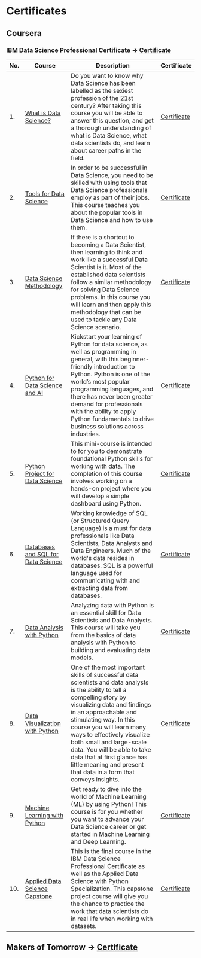 # Certificates

## Coursera

### IBM Data Science Professional Certificate → [Certificate](Coursera%20-%20IBM%20Data%20Science%20Professional%20Certificate.pdf)

| No. | Course                                                                                  | Description                                                                                                                                                                                                                                                                                                                                                                                                                        | Certificate                                                                                    |
| --- | --------------------------------------------------------------------------------------- | ---------------------------------------------------------------------------------------------------------------------------------------------------------------------------------------------------------------------------------------------------------------------------------------------------------------------------------------------------------------------------------------------------------------------------------- | ---------------------------------------------------------------------------------------------- |
| 1.  | [What is Data Science?](1._What_is_Data_Science)                                        | Do you want to know why Data Science has been labelled as the sexiest profession of the 21st century? After taking this course you will be able to answer this question, and get a thorough understanding of what is Data Science, what data scientists do, and learn about career paths in the field.                                                                                                                             | [Certificate](Coursera%20-%20What%20is%20Data%20Science.pdf)                                   |
| 2.  | [Tools for Data Science](2._Tools_for_Data_Science)                                     | In order to be successful in Data Science, you need to be skilled with using tools that Data Science professionals employ as part of their jobs. This course teaches you about the popular tools in Data Science and how to use them.                                                                                                                                                                                              | [Certificate](Coursera%20-%20Tools%20for%20Data%20Science.pdf)                                 |
| 3.  | [Data Science Methodology](3._Data_Science_Methodology)                                 | If there is a shortcut to becoming a Data Scientist, then learning to think and work like a successful Data Scientist is it. Most of the established data scientists follow a similar methodology for solving Data Science problems. In this course you will learn and then apply this methodology that can be used to tackle any Data Science scenario.                                                                           | [Certificate](Coursera%20-%20Data%20Science%20Methodology.pdf)                                 |
| 4.  | [Python for Data Science and AI](4._Python_for_Data_Science,_AI_&_Development)          | Kickstart your learning of Python for data science, as well as programming in general, with this beginner-friendly introduction to Python. Python is one of the world’s most popular programming languages, and there has never been greater demand for professionals with the ability to apply Python fundamentals to drive business solutions across industries.                                                                 | [Certificate](Coursera%20-%20Python%20for%20Data%20Science%2C%20AI%20%26%20Development.pdf)    |
| 5.  | [Python Project for Data Science](5._Python_Project_for_Data_Science)                   | This mini-course is intended to for you to demonstrate foundational Python skills for working with data. The completion of this course involves working on a hands-on project where you will develop a simple dashboard using Python.                                                                                                                                                                                              | [Certificate](Coursera%20-%20Python%20Project%20for%20Data%20Science.pdf)                      |
| 6.  | [Databases and SQL for Data Science](6._Databases_and_SQL_for_Data_Science_with_Python) | Working knowledge of SQL (or Structured Query Language) is a must for data professionals like Data Scientists, Data Analysts and Data Engineers. Much of the world's data resides in databases. SQL is a powerful language used for communicating with and extracting data from databases.                                                                                                                                         | [Certificate](Coursera%20-%20Databases%20and%20SOL%20for%20Data%20Science%20with%20Python.pdf) |
| 7.  | [Data Analysis with Python](7._Data_Analysis_with_Python)                               | Analyzing data with Python is an essential skill for Data Scientists and Data Analysts. This course will take you from the basics of data analysis with Python to building and evaluating data models.                                                                                                                                                                                                                             | [Certificate](Coursera%20-%20Data%20Analysis%20with%20Python.pdf)                              |
| 8.  | [Data Visualization with Python](8._Data_Visualization_with_Python)                     | One of the most important skills of successful data scientists and data analysts is the ability to tell a compelling story by visualizing data and findings in an approachable and stimulating way. In this course you will learn many ways to effectively visualize both small and large-scale data. You will be able to take data that at first glance has little meaning and present that data in a form that conveys insights. | [Certificate](Coursera%20-%20Data%20Visualization%20with%20Python.pdf)                         |
| 9.  | [Machine Learning with Python](9._Machine_Learning_with_Python)                         | Get ready to dive into the world of Machine Learning (ML) by using Python! This course is for you whether you want to advance your Data Science career or get started in Machine Learning and Deep Learning.                                                                                                                                                                                                                       | [Certificate]()                                                                                |
| 10. | [Applied Data Science Capstone](10._Applied_Data_Science_Capstone)                      | This is the final course in the IBM Data Science Professional Certificate as well as the Applied Data Science with Python Specialization. This capstone project course will give you the chance to practice the work that data scientists do in real life when working with datasets.                                                                                                                                              | [Certificate](Coursera%20-%20Applied%20Data%20Science%20Capstone.pdf)                          |

## Makers of Tomorrow → [Certificate](Makers%20of%20Tomorrow.pdf) 

